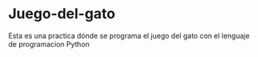 # Juego-del-gato
Esta es una practica dónde se programa el juego del gato con el lenguaje de programacion Python
